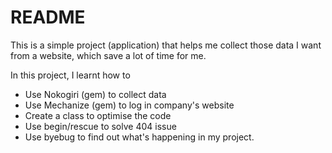 # README

This is a simple project (application) that helps me collect those data I want from a website, which save a lot of time for me. 

In this project, I learnt how to

* Use Nokogiri (gem) to collect data
* Use Mechanize (gem) to log in company's website
* Create a class to optimise the code
* Use begin/rescue to solve 404 issue
* Use byebug to find out what's happening in my project.

